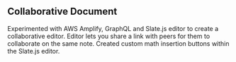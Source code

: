 ## Collaborative Document
Experimented with AWS Amplify, GraphQL and Slate.js editor to create a collaborative editor. Editor lets you share a link with peers for them to collaborate on the same note. Created custom math insertion buttons within the Slate.js editor. 
